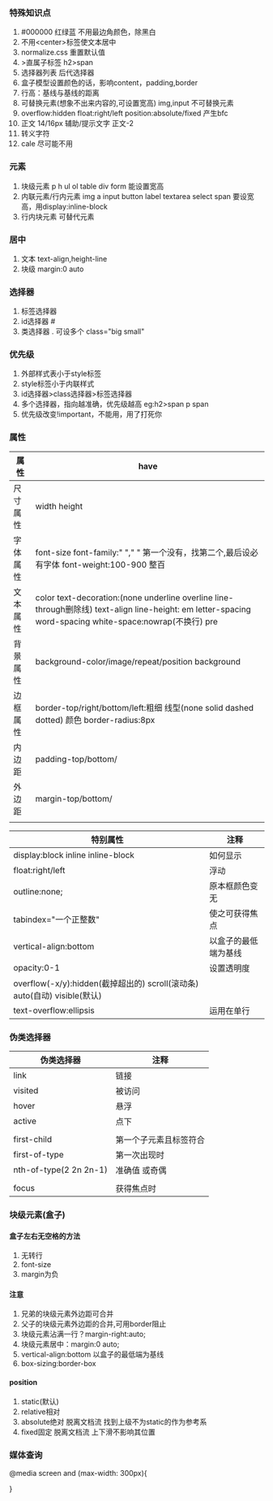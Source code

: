 ### 特殊知识点

1. #000000  红绿蓝    不用最边角颜色，除黑白
2. 不用\<center>标签使文本居中
3. normalize.css   重置默认值
4. \>直属子标签  h2>span
5. 选择器列表     后代选择器
6. 盒子模型设置颜色的话，影响content，padding,border
7. 行高：基线与基线的距离
8. 可替换元素(想象不出来内容的,可设置宽高)   img,input         不可替换元素
9. overflow:hidden    float:right/left    position:absolute/fixed  产生bfc
10. 正文  14/16px         辅助/提示文字   正文-2
11. 转义字符
12. cale   尽可能不用

### 元素

1. 块级元素  p  h  ul ol  table  div  form              能设置宽高
2. 内联元素/行内元素   img  a input  button label textarea select  span   要设宽高，用display:inline-block
3. 行内块元素  可替代元素

### 居中

1. 文本   text-align,height-line
2. 块级    margin:0  auto

### 选择器

1. 标签选择器
2. id选择器     #
3. 类选择器     .        可设多个   class="big    small"

### 优先级

1. 外部样式表小于style标签
2. style标签小于内联样式
3. id选择器>class选择器>标签选择器
4. 多个选择器，指向越准确，优先级越高   eg:h2>span       p span
5. 优先级改变!important，不能用，用了打死你

### 属性

| 属性     | have                                                         |
| -------- | ------------------------------------------------------------ |
| 尺寸属性 | width   height                                               |
| 字体属性 | font-size  font-family:"   ","   " 第一个没有，找第二个,最后设必有字体   font-weight:100-900  整百 |
| 文本属性 | color   text-decoration:(none underline  overline line-through删除线) text-align  line-height: em     letter-spacing     word-spacing      white-space:nowrap(不换行) pre |
| 背景属性 | background-color/image/repeat/position        background     |
| 边框属性 | border-top/right/bottom/left:粗细  线型(none  solid  dashed  dotted)   颜色    border-radius:8px |
| 内边距   | padding-top/bottom/                                          |
| 外边距   | margin-top/bottom/                                           |
|          |                                                              |

| 特别属性                                                     | 注释                 |
| ------------------------------------------------------------ | -------------------- |
| display:block inline  inline-block                           | 如何显示             |
| float:right/left                                             | 浮动                 |
| outline:none;                                                | 原本框颜色变无       |
| tabindex="一个正整数"                                        | 使之可获得焦点       |
| vertical-align:bottom                                        | 以盒子的最低端为基线 |
| opacity:0-1                                                  | 设置透明度           |
| overflow(-x/y):hidden(截掉超出的)   scroll(滚动条)   auto(自动)  visible(默认) |                      |
| text-overflow:ellipsis                                       | 运用在单行           |





### 伪类选择器

| 伪类选择器                | 注释                   |
| ------------------------- | ---------------------- |
| link                      | 链接                   |
| visited                   | 被访问                 |
| hover                     | 悬浮                   |
| active                    | 点下                   |
|                           |                        |
| first-child               | 第一个子元素且标签符合 |
| first-of-type             | 第一次出现时           |
| nth-of-type(2   2n  2n-1) | 准确值  或奇偶         |
|                           |                        |
| focus                     | 获得焦点时             |



### 块级元素(盒子)

#### 盒子左右无空格的方法

1. 无转行
2. font-size
3. margin为负

#### 注意

1. 兄弟的块级元素外边距可合并
2. 父子的块级元素外边距的合并,可用border阻止
3. 块级元素沾满一行？margin-right:auto;
4. 块级元素居中：margin:0 auto;
5. vertical-align:bottom        以盒子的最低端为基线
6. box-sizing:border-box

#### position

1. static(默认)
2. relative相对
3. absolute绝对  脱离文档流 找到上级不为static的作为参考系
4. fixed固定  脱离文档流  上下滑不影响其位置

### 媒体查询

@media screen and (max-width: 300px){

}

